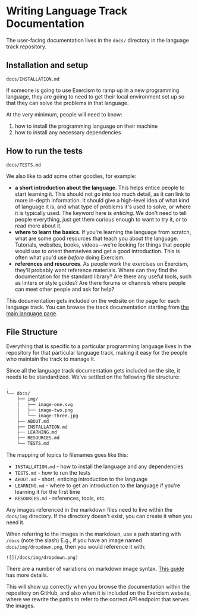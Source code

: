 # Writing Language Track Documentation

The user-facing documentation lives in the `docs/` directory in the language track repository.

## Installation and setup

```
docs/INSTALLATION.md
```

If someone is going to use Exercism to ramp up in a new programming language, they are going to need to get their local environment set up so that they can solve the problems in that language.

At the very minimum, people will need to know:

1. how to install the programming language on their machine
1. how to install any necessary dependencies


## How to run the tests

```
docs/TESTS.md
```

We also like to add some other goodies, for example:

* **a short introduction about the language**. This helps entice people to start learning it. This should not go into too much detail, as it can link to more in-depth information. It should give a high-level idea of what kind of language it is, and what type of problems it's used to solve, or where it is typically used. The keyword here is *enticing*. We don't need to tell people everything, just get them curious enough to want to try it, or to read more about it.
* **where to learn the basics**. If you're learning the language from scratch, what are some good resources that teach you about the language. Tutorials, websites, books, videos—we're looking for things that people would use to orient themselves and get a good introduction. This is often what you'd use *before* doing Exercism.
* **references and resources**. As people work the exercises on Exercism, they'll probably want reference materials. Where can they find the documentation for the standard library? Are there any useful tools, such as linters or style guides? Are there forums or channels where people can meet other people and ask for help?

This documentation gets included on the website on the page for each language track. You can browse the track documentation starting from [the main language page](http://exercism.io/languages).

## File Structure

Everything that is specific to a particular programming language lives in the repository for that particular language track, making it easy for the people who maintain the track to manage it.

Since all the language track documentation gets included on the site, it needs to be standardized. We've settled on the following file structure:

```bash
.
└── docs/
    ├── img/
    │   ├── image-one.svg
    │   ├── image-two.png
    │   └── image-three.jpg
    ├── ABOUT.md
    ├── INSTALLATION.md
    ├── LEARNING.md
    ├── RESOURCES.md
    └── TESTS.md
```

The mapping of topics to filenames goes like this:

* `INSTALLATION.md` - how to install the language and any dependencies
* `TESTS.md` - how to run the tests
* `ABOUT.md` - short, enticing introduction to the language
* `LEARNING.md` - where to get an introduction to the language if you're learning it for the first time
* `RESOURCES.md` - references, tools, etc.

Any images referenced in the markdown files need to live within the `docs/img` directory. If the directory doesn't exist, you can create it when you need it.

When referring to the images in the markdown, use a path starting with `/docs` (note the slash)
E.g., if you have an image named `docs/img/dropdown.png`, then you would reference it with:

```
![](/docs/img/dropdown.png)
```

There are a number of variations on markdown image syntax. [This guide](https://daringfireball.net/projects/markdown/syntax#img) has more details.

This will show up correctly when you browse the documentation within the repository on GitHub, and also when it is included on the Exercism website, where we rewrite the paths to refer to the correct API endpoint that serves the images.

